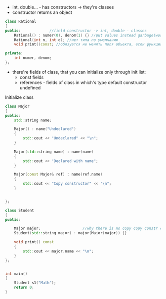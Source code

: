 - int, double... - has constructors -> they're classes
- constructor returns an object
```C++
class Rational
{
public:				//field constructor -> int, double - classes
	Rational() : numer(0), denom(1) {} //put values instead garbage(works faster)
	Rational(int n, int d); //нет типа по умолчанию
	void print()const; //обязуется не менять поля объекта, если функция не меняет она должна быть константна

private:
	int numer, denom;
};
```
- there're fields of class, that you can initialize only through init list:
	- const fields
	- references - fields of class in which's type default constructor undefined

Initialize class
```c++
class Major
{
public:
	std::string name;

	Major() : name("Undeclared") 
	{
		std::cout << "Undeclared" << "\n";
	}

	Major(std::string name) : name(name) 
	{
		std::cout << "Declared with name";
	}

	Major(const Major& ref) : name(ref.name)
	{
		std::cout << "Copy constructor" << "\n";
	}


};

class Student
{
public:

	Major major;                   //why there is no copy copy constr calls
	Student(std::string major) : major(Major(major)) {}

	void print() const 
	{
		std::cout << major.name << "\n";
	}
};


int main()
{
	Student s1("Math");
	return 0;
}
```